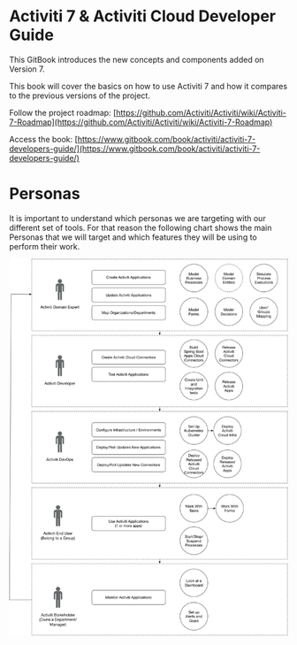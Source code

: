 # Activiti 7 & Activiti Cloud Developer Guide

This GitBook introduces the new concepts and components added on Version 7.

This book will cover the basics on how to use Activiti 7 and how it compares to the previous versions of the project.

Follow the project roadmap: [https://github.com/Activiti/Activiti/wiki/Activiti-7-Roadmap](https://github.com/Activiti/Activiti/wiki/Activiti-7-Roadmap)

Access the book: [https://www.gitbook.com/book/activiti/activiti-7-developers-guide/](https://www.gitbook.com/book/activiti/activiti-7-developers-guide/)



# Personas

It is important to understand which personas we are targeting with our different set of tools. For that reason the following chart shows the main Personas that we will target and which features they will be using to perform their work. 

![](/assets/Activiti-Cloud-Personas.png)



